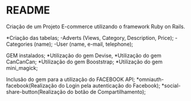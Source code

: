 # README

Criação de um Projeto E-commerce utilizando o framework Ruby on Rails.

*Criação das tabelas;
-Adverts (Views, Category, Description, Price);
-Categories (name); 
-User (name, e-mail, telephone);


GEM instalados;
*Utilização do gem Devise, 
*Utilização do gem CanCanCan; 
*Utilização do gem Booststrap;
*Utilização do gem mini_magick;


Inclusão do gem para a utilização do FACEBOOK API;
*omniauth-facebook(Realização do Login pela autenticação do Facebook);
*social-share-button(Realização do botão de Compartilhamento);
